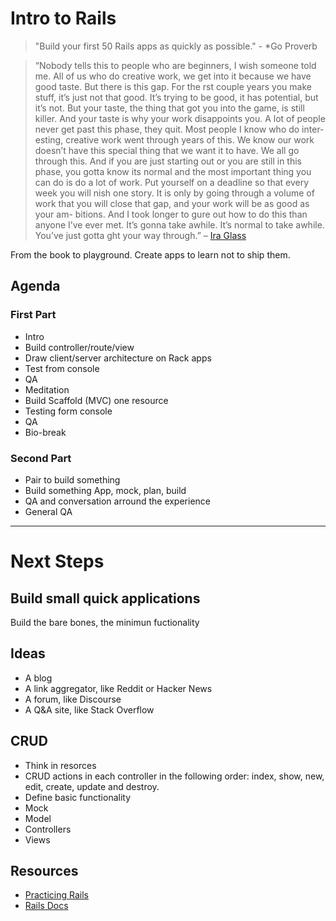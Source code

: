 # Intro to Rails
> "Build your first 50 Rails apps as quickly as possible." - *Go Proverb

> “Nobody tells this to people who are beginners, I wish someone told me. All of us who do creative work, we get into it because we have good taste. But there is this gap. For the  rst couple years you make stuff, it’s just not that good. It’s trying to be good, it has potential, but it’s not. But your taste, the thing that got you into the game, is still killer. And your taste is why your work disappoints you. A lot of people never get past this phase, they quit. Most people I know who do inter- esting, creative work went through years of this. We know our work doesn’t have this special thing that we want it to have. We all go through this. And if you are just starting out or you are still in this phase, you gotta know its normal and the most important thing you can do is do a lot of work. Put yourself on a deadline so that every week you will  nish one story. It is only by going through a volume of work that you will close that gap, and your work will be as good as your am- bitions. And I took longer to  gure out how to do this than anyone I’ve ever met. It’s gonna take awhile. It’s normal to take awhile. You’ve just gotta  ght your way through.” – [Ira Glass](https://www.youtube.com/watch?v=BI23U7U2aUY)

From the book to playground. Create apps to learn not to ship them.

## Agenda
### First Part
* Intro
* Build controller/route/view
* Draw client/server architecture on Rack apps
* Test from console
* QA
* Meditation
* Build Scaffold (MVC) one resource
* Testing form console
* QA
* Bio-break  

### Second Part
* Pair to build something
* Build something App, mock, plan, build
* QA and conversation arround the experience
* General QA

------------
# Next Steps

## Build small quick applications
Build the bare bones, the minimun fuctionality

## Ideas
* A blog
* A link aggregator, like Reddit or Hacker News
* A forum, like Discourse
* A Q&A site, like Stack Overflow

## CRUD
* Think in resorces
* CRUD actions in each controller in the following order: index, show, new, edit, create, update and destroy.
* Define basic functionality
* Mock
* Model
* Controllers
* Views

## Resources
* [Practicing Rails](https://www.justinweiss.com/practicing-rails/)
* [Rails Docs](http://guides.rubyonrails.org/getting_started.html)



